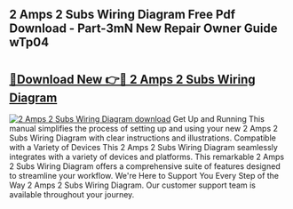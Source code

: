 ## 2 Amps 2 Subs Wiring Diagram Free Pdf Download - Part-3mN New Repair Owner Guide wTp04

# <h2><a href="http://dfh67k.blite.top/?on=2+Amps+2+Subs+Wiring+Diagram">🔗Download New 👉🔴 2 Amps 2 Subs Wiring Diagram</a></h2>

[![2 Amps 2 Subs Wiring Diagram download](https://i.imgur.com/lujVjoI.png)](http://dfh67k.blite.top/?on=2+Amps+2+Subs+Wiring+Diagram)
Get Up and Running This manual simplifies the process of setting up and using your new 2 Amps 2 Subs Wiring Diagram with clear instructions and illustrations. Compatible with a Variety of Devices This 2 Amps 2 Subs Wiring Diagram seamlessly integrates with a variety of devices and platforms. This remarkable 2 Amps 2 Subs Wiring Diagram offers a comprehensive suite of features designed to streamline your workflow. We're Here to Support You Every Step of the Way 2 Amps 2 Subs Wiring Diagram. Our customer support team is available throughout your journey.
